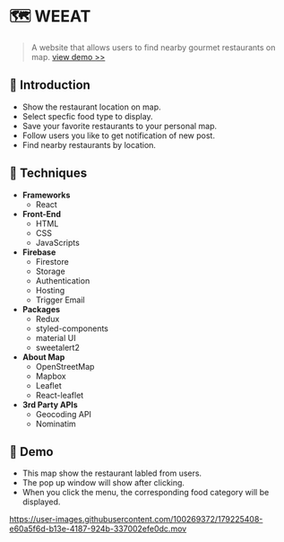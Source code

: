 # :world_map: WEEAT
> A website that allows users to find nearby gourmet restaurants on map. [view demo >>](http://we-eat-473c4.web.app)


## :rocket: Introduction
- Show the restaurant location on map.
- Select specfic food type to display.
- Save your favorite restaurants to your personal map.
- Follow users you like to get notification of new post.
- Find nearby restaurants by location.

## :rocket: Techniques
- **Frameworks**
    - React
- **Front-End**
    - HTML
    - CSS
    - JavaScripts
- **Firebase**
    - Firestore
    - Storage
    - Authentication
    - Hosting
    - Trigger Email
- **Packages**
    - Redux
    - styled-components
    - material UI
    - sweetalert2
- **About Map**
    - OpenStreetMap
    - Mapbox
    - Leaflet
    - React-leaflet
- **3rd Party APIs**
    - Geocoding API
    - Nominatim
    
## :rocket: Demo
- This map show the restaurant labled from users.
- The pop up window will show after clicking.
- When you click the menu, the corresponding food category will be displayed.


https://user-images.githubusercontent.com/100269372/179225408-e60a5f6d-b13e-4187-924b-337002efe0dc.mov

